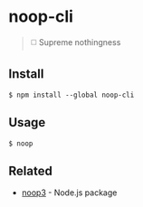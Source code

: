# noop-cli

> ◻️ Supreme nothingness

## Install

```
$ npm install --global noop-cli
```

## Usage

```
$ noop
```

## Related

- [noop3](https://github.com/sindresorhus/noop3) - Node.js package
